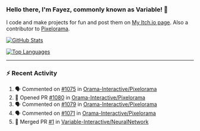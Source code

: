### Hello there, I'm Fayez, commonly known as Variable! 👋
I code and make projects for fun and post them on [My Itch.io page](https://variable-industries.itch.io/). Also a contributor to [Pixelorama](https://github.com/Orama-Interactive/Pixelorama).

[![GitHub Stats](https://github-readme-stats.vercel.app/api/?username=Variable-ind&show_icons=true&theme=merko)](https://github.com/anuraghazra/github-readme-stats)

[![Top Languages](https://github-readme-stats.vercel.app/api/top-langs/?username=Variable-ind&layout=compact&theme=merko)](https://github.com/anuraghazra/github-readme-stats)

---

### :zap: Recent Activity

<!--START_SECTION:activity-->
1. 🗣 Commented on [#1075](https://github.com/Orama-Interactive/Pixelorama/pull/1075#issuecomment-2294679170) in [Orama-Interactive/Pixelorama](https://github.com/Orama-Interactive/Pixelorama)
2. 💪 Opened PR [#1080](https://github.com/Orama-Interactive/Pixelorama/pull/1080) in [Orama-Interactive/Pixelorama](https://github.com/Orama-Interactive/Pixelorama)
3. 🗣 Commented on [#1079](https://github.com/Orama-Interactive/Pixelorama/pull/1079#issuecomment-2286225785) in [Orama-Interactive/Pixelorama](https://github.com/Orama-Interactive/Pixelorama)
4. 🗣 Commented on [#1071](https://github.com/Orama-Interactive/Pixelorama/issues/1071#issuecomment-2278811150) in [Orama-Interactive/Pixelorama](https://github.com/Orama-Interactive/Pixelorama)
5. 🎉 Merged PR [#1](https://github.com/Variable-Interactive/NeuralNetwork/pull/1) in [Variable-Interactive/NeuralNetwork](https://github.com/Variable-Interactive/NeuralNetwork)
<!--END_SECTION:activity-->

<!--
**Variable-ind/Variable-ind** is a ✨ _special_ ✨ repository because its `README.md` (this file) appears on your GitHub profile.

Here are some ideas to get you started:
- 🌱 I’m currently studying at ...
- 🔭 I’m currently working on ...
- 👯 I’m looking to collaborate on ...
- 🤔 I’m looking for help with ...
- 💬 Ask me about ...
- 📫 How to reach me: ...
- ⚡ Fun fact: ...
-->
